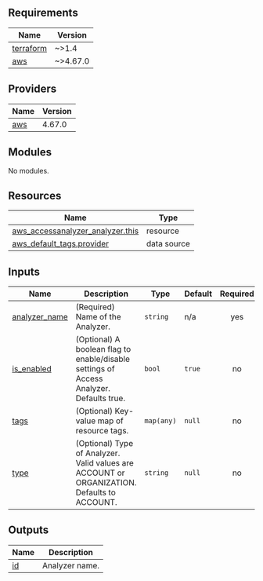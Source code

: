 <!-- BEGIN_TF_DOCS -->
## Requirements

| Name | Version |
|------|---------|
| <a name="requirement_terraform"></a> [terraform](#requirement\_terraform) | ~>1.4 |
| <a name="requirement_aws"></a> [aws](#requirement\_aws) | ~>4.67.0 |

## Providers

| Name | Version |
|------|---------|
| <a name="provider_aws"></a> [aws](#provider\_aws) | 4.67.0 |

## Modules

No modules.

## Resources

| Name | Type |
|------|------|
| [aws_accessanalyzer_analyzer.this](https://registry.terraform.io/providers/hashicorp/aws/latest/docs/resources/accessanalyzer_analyzer) | resource |
| [aws_default_tags.provider](https://registry.terraform.io/providers/hashicorp/aws/latest/docs/data-sources/default_tags) | data source |

## Inputs

| Name | Description | Type | Default | Required |
|------|-------------|------|---------|:--------:|
| <a name="input_analyzer_name"></a> [analyzer\_name](#input\_analyzer\_name) | (Required) Name of the Analyzer. | `string` | n/a | yes |
| <a name="input_is_enabled"></a> [is\_enabled](#input\_is\_enabled) | (Optional) A boolean flag to enable/disable settings of Access Analyzer. Defaults true. | `bool` | `true` | no |
| <a name="input_tags"></a> [tags](#input\_tags) | (Optional) Key-value map of resource tags. | `map(any)` | `null` | no |
| <a name="input_type"></a> [type](#input\_type) | (Optional) Type of Analyzer. Valid values are ACCOUNT or ORGANIZATION. Defaults to ACCOUNT. | `string` | `null` | no |

## Outputs

| Name | Description |
|------|-------------|
| <a name="output_id"></a> [id](#output\_id) | Analyzer name. |
<!-- END_TF_DOCS -->
